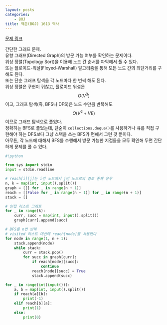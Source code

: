```yaml
---
layout: posts
categories:
    - BOJ
title: 백준(BOJ) 1613 역사
---
```


[문제 링크](https://www.acmicpc.net/problem/1613)

간단한 그래프 문제.  
유향 그래프(Directed Graph)의 방문 가능 여부를 확인하는 문제이다.  
위상 정렬(Topology Sort)을 이용해 노드 간 순서를 파악해서 풀 수 있다.  
또는 플로이드-워셜(Floyed-Warshall) 알고리즘을 통해 모든 노드 간의 최단거리를 구해도 된다.  
또는 단순 그래프 탐색을 각 노드마다 한 번씩 해도 된다.  
위상 정렬은 구현이 귀찮고, 플로이드 워셜은 $$O(V^3)$$이고, 그래프 탐색(즉, BFS나 DFS)은 노드 수만큼 반복해도 $$O(V^2 + VE)$$이므로 그래프 탐색으로 풀었다.  
정확히는 BFS로 풀었는데, 단순히 `collections.deque()`를 사용하거나 큐를 직접 구현해야 하는 DFS보다 그냥 스택을 쓰는 BFS가 편해서 그런 것 뿐이다.  
아무튼, 각 노드에 대해서 BFS를 수행해서 방문 가능한 지점들을 모두 확인해 두면 간단하게 문제를 풀 수 있다.  


```python
#!python

from sys import stdin
input = stdin.readline

# reach[i][j]는 i번 노드에서 j번 노드로의 경로 존재 유무
n, k = map(int, input().split())
graph = [[] for _ in range(n + 1)]
reach = [[False for _ in range(n + 1)] for _ in range(n + 1)]
stack = []

# 인접 리스트 그래프
for _ in range(k):
    curr, succ = map(int, input().split())
    graph[curr].append(succ)

# BFS를 n번 반복
# visited 리스트 대신에 reach[node]를 사용했다
for node in range(1, n + 1):
    stack.append(node)
    while stack:
        curr = stack.pop()
        for succ in graph[curr]:
            if reach[node][succ]:
                continue
            reach[node][succ] = True
            stack.append(succ)

for _ in range(int(input())):
    a, b = map(int, input().split())
    if reach[a][b]:
        print(-1)
    elif reach[b][a]:
        print(1)
    else:
        print(0)

```
